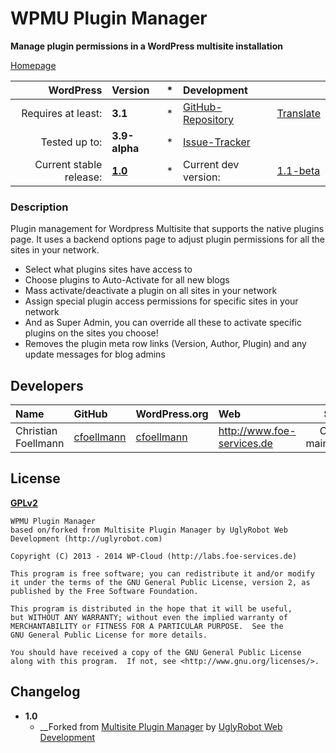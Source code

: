 # WPMU Plugin Manager
__Manage plugin permissions in a WordPress multisite installation__

[Homepage][1.1]

| WordPress					| Version			| *		| Development				|					|
| ----:						| :----				| :---: | :----						| :----				|
| Requires at least:		| __3.1__			| *		| [GitHub-Repository][1.3]	| [Translate][1.7]	|
| Tested up to:				| __3.9-alpha__		| *		| [Issue-Tracker][1.4]		|					|
| Current stable release:	| __[1.0][1.5]__	| *		| Current dev version:		| [1.1-beta][1.8]	|

[1.1]: https://github.com/wp-repository/wpmu-plugin-manager
[1.3]: https://github.com/wp-repository/wpmu-plugin-manager
[1.4]: https://github.com/wp-repository/wpmu-plugin-manager/issues
[1.5]: https://github.com/wp-repository/wpmu-plugin-manager/archive/1.0.zip
[1.7]: http://wp-translate.org/projects/wpmu-plugin-manager
[1.8]: https://github.com/wp-repository/wpmu-plugin-manager/archive/master.zip

### Description
Plugin management for Wordpress Multisite that supports the native plugins page. 
It uses a backend options page to adjust plugin permissions for all the sites in your network.

* Select what plugins sites have access to
* Choose plugins to Auto-Activate for all new blogs
* Mass activate/deactivate a plugin on all sites in your network
* Assign special plugin access permissions for specific sites in your network
* And as Super Admin, you can override all these to activate specific plugins on the sites you choose!
* Removes the plugin meta row links (Version, Author, Plugin) and any update messages for blog admins


## Developers
| Name					| GitHub				| WordPress.org			| Web									| Status				|
| :----					| :----					| :----					| :----									| ----:					|
| Christian Foellmann	| [cfoellmann][2.4.1]	| [cfoellmann][2.4.2]	| http://www.foe-services.de			| Current maintainer	|

[2.4.1]: https://github.com/cfoellmann
[2.4.2]: http://profiles.wordpress.org/cfoellmann


## License
__[GPLv2](http://www.gnu.org/licenses/gpl-2.0.html)__

	WPMU Plugin Manager
	based on/forked from Multisite Plugin Manager by UglyRobot Web Development (http://uglyrobot.com)

	Copyright (C) 2013 - 2014 WP-Cloud (http://labs.foe-services.de)

	This program is free software; you can redistribute it and/or modify
	it under the terms of the GNU General Public License, version 2, as 
	published by the Free Software Foundation.

	This program is distributed in the hope that it will be useful,
	but WITHOUT ANY WARRANTY; without even the implied warranty of
	MERCHANTABILITY or FITNESS FOR A PARTICULAR PURPOSE.  See the
	GNU General Public License for more details.

	You should have received a copy of the GNU General Public License
	along with this program.  If not, see <http://www.gnu.org/licenses/>.

## Changelog
* __1.0__
	* __Forked from [Multisite Plugin Manager](http://wordpress.org/plugins/multisite-plugin-manager/) by [UglyRobot Web Development](http://uglyrobot.com)